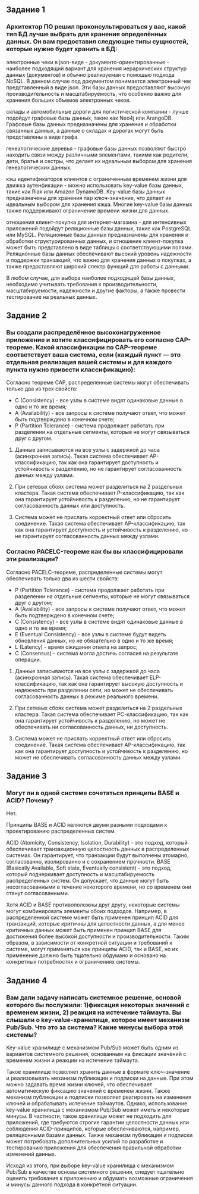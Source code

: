 ## Задание 1
### Архитектор ПО решил проконсультироваться у вас, какой тип БД лучше выбрать для хранения определённых данных. Он вам предоставил следующие типы сущностей, которые нужно будет хранить в БД:

электронные чеки в json-виде - документо-ориентированные - наиболее подходящий вариант для хранения иерархических структур данных (документов) и обычно реализуемая с помощью подхода NoSQL. 
В данном случае под документом понимается электронный чек представленный в виде json. Эти базы данных предоставляют высокую производительность и масштабируемость, что особенно важно для хранения больших объемов электронных чеков.

склады и автомобильные дороги для логистической компании - лучше подойдут графовые базы данных, такие как Neo4j или ArangoDB. Графовые базы данных предназначены для хранения и обработки связанных данных, а данные о складах и дорогах могут быть представлены в виде графа.

генеалогические деревья -  графовые базы данных позволяют быстро находить связи между различными элементами, такими как родители, дети, братья и сестры, что делает их идеальным выбором для хранения генеалогических данных.

кэш идентификаторов клиентов с ограниченным временем жизни для движка аутенфикации - можно использовать key-value базы данных, такие как Riak или Amazon DynamoDB. Key-value базы данных предназначены для хранения пар ключ-значение, что делает их идеальным выбором для хранения кэша. Многие key-value базы данных также поддерживают ограничение времени жизни для данных.

отношения клиент-покупка для интернет-магазина - для интенсивных приложений подойдут реляционные базы данных, такие как PostgreSQL или MySQL. Реляционные базы данных предназначены для хранения и обработки структурированных данных, и отношение клиент-покупка может быть представлено в виде таблицы с соответствующими полями. Реляционные базы данных обеспечивают высокий уровень надежности и поддержки транзакций, что важно для хранения данных о покупках, а также предоставляют широкий спектр функций для работы с данными.

В любом случае, для выбора наиболее подходящей базы данных, необходимо учитывать требования к производительности, масштабируемости, надежности и другие факторы, а также провести тестирование на реальных данных.

## Задание 2
### Вы создали распределённое высоконагруженное приложение и хотите классифицировать его согласно CAP-теореме. Какой классификации по CAP-теореме соответствует ваша система, если (каждый пункт — это отдельная реализация вашей системы и для каждого пункта нужно привести классификацию):

Согласно теореме CAP, распределенные системы могут обеспечивать только два из трех свойств:

- C (Consistency) - все узлы в системе видят одинаковые данные в одно и то же время;
- A (Availability) - все запросы к системе получают ответ, что может быть подтверждено в конечном счете;
- P (Partition Tolerance) - система продолжает работать при разделении на отдельные сегменты, которые не могут связываться друг с другом.

1. Данные записываются на все узлы с задержкой до часа (асинхронная запись).
Такая система обеспечивает AP-классификацию, так как она гарантирует доступность и устойчивость к разделению, но не гарантирует согласованность данных между узлами.

2. При сетевых сбоях система может разделиться на 2 раздельных кластера.
Такая система обеспечивает P-классификацию, так как она гарантирует устойчивость к разделению, но не гарантирует согласованность данных или доступность.

3. Система может не прислать корректный ответ или сбросить соединение.
Такая система обеспечивает AP-классификацию, так как она гарантирует доступность и устойчивость к разделению, но не гарантирует согласованность данных между узлами.

### Согласно PACELC-теореме как бы вы классифицировали эти реализации?

Согласно PACELC-теореме, распределенные системы могут обеспечивать только два из шести свойств:

- P (Partition Tolerance) - система продолжает работать при разделении на отдельные сегменты, которые не могут связываться друг с другом;
- A (Availability) - все запросы к системе получают ответ, что может быть подтверждено в конечном счете;
- C (Consistency) - все узлы в системе видят одинаковые данные в одно и то же время;
- E (Eventual Consistency) - все узлы в системе будут видеть обновления данных, но не обязательно в одно и то же время;
- L (Latency) - время ожидания ответа на запрос;
- C (Consensus) - система могла достичь согласия на результате операции.

1. Данные записываются на все узлы с задержкой до часа (асинхронная запись).
Такая система обеспечивает ELP-классификацию, так как она гарантирует высокую доступность и надежность при разделении сети, но может не обеспечивать согласованность данных в режиме реального времени.

2. При сетевых сбоях система может разделиться на 2 раздельных кластера.
Такая система обеспечивает PC-классификацию, так как она гарантирует устойчивость к разделению, но может не обеспечивать ни согласованность данных, ни доступность.

3. Система может не прислать корректный ответ или сбросить соединение.
Такая система обеспечивает AP-классификацию, так как она гарантирует доступность и устойчивость к разделению, но может не обеспечивать согласованность данных между узлами.

## Задание 3
### Могут ли в одной системе сочетаться принципы BASE и ACID? Почему?

Нет.

Принципы BASE и ACID являются двумя разными подходами к проектированию распределенных систем.

ACID (Atomicity, Consistency, Isolation, Durability) - это подход, который обеспечивает транзакционную целостность данных в распределенных системах. Он гарантирует, что транзакции будут выполнены атомарно, согласованно, изолированно и с сохранением прочности. BASE (Basically Available, Soft state, Eventually consistent) - это подход, который подчеркивает доступность и масштабируемость распределенных систем. Он допускает, что данные могут быть несогласованными в течение некоторого времени, но со временем они станут согласованными.

Хотя ACID и BASE противоположны друг другу, некоторые системы могут комбинировать элементы обоих подходов. Например, в распределенной системе может быть применен принцип ACID для транзакций, которые критичны для целостности данных, а для менее критичных данных может быть применен принцип BASE для достижения более высокой доступности и производительности. Таким образом, в зависимости от конкретной ситуации и требований к системе, могут применяться как принципы ACID, так и BASE, но их применение должно быть тщательно обдумано и основано на конкретных потребностях и ограничениях системы.

## Задание 4
### Вам дали задачу написать системное решение, основой которого бы послужили: 1)фиксация некоторых значений с временем жизни, 2) реакция на истечение таймаута. Вы слышали о key-value-хранилище, которое имеет механизм Pub/Sub. Что это за система? Какие минусы выбора этой системы?

Key-value хранилище с механизмом Pub/Sub может быть одним из вариантов системного решения, основанным на фиксации значений с временем жизни и реакции на истечение таймаута.

Такое хранилище позволяет хранить данные в формате ключ-значение и реализовывать механизм публикации и подписки на данные. При этом можно задавать время жизни ключей, что обеспечивает автоматическую фиксацию значений с временем жизни. Также механизм публикации и подписки позволяет реагировать на изменения ключей и обрабатывать истечение таймаутов. Однако, использование key-value хранилища с механизмом Pub/Sub может иметь и некоторые минусы. В частности, такое хранилище может не подходить для приложений, где требуются строгие гарантии целостности данных или соблюдения ACID-принципов, которые обеспечиваются, например, реляционными базами данных. Также механизм публикации и подписки может потребовать дополнительных усилий по разработке и тестированию приложения для обеспечения правильной обработки изменений данных.

Исходя из этого, при выборе key-value хранилища с механизмом Pub/Sub в качестве основы системного решения, следует тщательно оценить требования к приложению и обдумать возможные ограничения и минусы данного подхода в конкретной ситуации.


